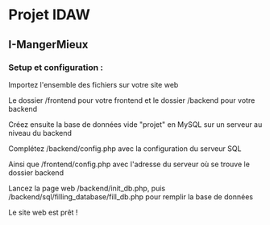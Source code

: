 # Projet IDAW
## I-MangerMieux

### Setup et configuration :

Importez l'ensemble des fichiers sur votre site web

Le dossier /frontend pour votre frontend et le dossier /backend pour votre backend

Créez ensuite la base de données vide "projet" en MySQL sur un serveur au niveau du backend

Complétez /backend/config.php avec la configuration du serveur SQL

Ainsi que /frontend/config.php avec l'adresse du serveur où se trouve le dossier backend

Lancez la page web /backend/init_db.php, puis /backend/sql/filling_database/fill_db.php pour remplir la base de données


Le site web est prêt !